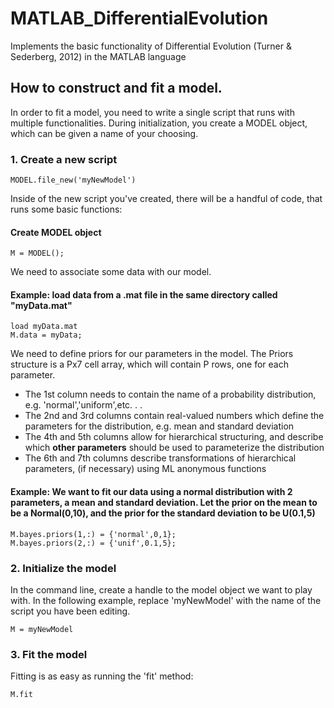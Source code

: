 # MATLAB_DifferentialEvolution
Implements the basic functionality of Differential Evolution (Turner &amp; Sederberg, 2012) in the MATLAB language


## How to construct and fit a model.
In order to fit a model, you need to write a single script that runs with multiple functionalities. During initialization, you create a MODEL object, which can be given a name of your choosing. 

### 1. Create a new script
```
MODEL.file_new('myNewModel')
```
Inside of the new script you've created, there will be a handful of code, that runs some basic functions:
#### Create MODEL object
```
M = MODEL();
```
We need to associate some data with our model.
#### Example: load data from a .mat file in the same directory called "myData.mat"
```
load myData.mat
M.data = myData;
```

We need to define priors for our parameters in the model.
The Priors structure is a Px7 cell array, which will contain P rows, one for each parameter. 

- The 1st column needs to contain the name of a probability distribution, e.g. 'normal','uniform',etc. . .
- The 2nd and 3rd columns contain real-valued numbers which define the parameters for the distribution, e.g. mean and standard deviation
- The 4th and 5th columns allow for hierarchical structuring, and describe which **other parameters** should be used to parameterize the distribution
- The 6th and 7th columns describe transformations of hierarchical parameters, (if necessary) using ML anonymous functions
#### Example: We want to fit our data using a normal distribution with 2 parameters, a mean and standard deviation. Let the prior on the mean to be a Normal(0,10), and the prior for the standard deviation to be U(0.1,5)
```
M.bayes.priors(1,:) = {'normal',0,1};
M.bayes.priors(2,:) = {'unif',0.1,5};
```

### 2. Initialize the model
In the command line, create a handle to the model object we want to play with. In the following example, replace 'myNewModel' with the name of the script you have been editing.
```
M = myNewModel
```

### 3. Fit the model
Fitting is as easy as running the 'fit' method:
```
M.fit
```
